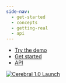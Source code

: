 ```yaml
---
side-nav:
  - get-started
  - concepts
  - getting-real
  - api
---
```


* [Try the demo](http://cerebral.github.io/cerebral-todomvc/)
* [Get started](./get-started/)
* [API](./api/)

[![Cerebral 1.0 Launch](https://img.youtube.com/vi/-hKCYFPhUSs/0.jpg)](https://www.youtube.com/watch?v=-hKCYFPhUSs)
